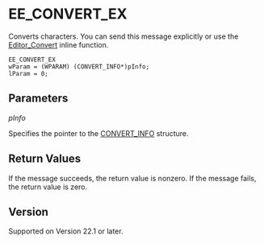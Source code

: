 # EE\_CONVERT\_EX

Converts characters. You can send this message explicitly or use the
[Editor\_Convert](../macro/editor_convert) inline function.

```
EE_CONVERT_EX
wParam = (WPARAM) (CONVERT_INFO*)pInfo;
lParam = 0;
```

## Parameters

_pInfo_

Specifies the pointer to the [CONVERT\_INFO](../structure/convert_info) structure.

## Return Values

If the message succeeds, the return value is nonzero. If the message fails,
the return value is zero.

## Version

Supported on Version 22.1 or later.
